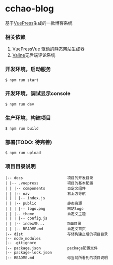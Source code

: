 # cchao-blog

基于[VuePress](https://vuepress.vuejs.org/zh/ "VuePres官方文档")生成的一款博客系统

### 相关依赖

1. [VuePress](https://vuepress.vuejs.org/zh/ "VuePres官方文档")Vue 驱动的静态网站生成器
2. [Valine](https://valine.js.org/ "Valine无后台评论系统")无后端评论系统

### 开发环境，启动服务
```bash
$ npm run start
```

### 开发环境，调试显示console
```bash
$ npm run dev
```

### 生产环境，构建项目
```bash
$ npm run build
```

### 部署(TODO: 待完善)
```bash
$ npm run upload
```

### 项目目录说明

```
|-- docs                    项目的开发目录
| |-- .vuepress             项目的基本配置
| | |-- components          自定义组件
| | |-- nav                 右上方导航
| | | |-- index.js
| | |-- public              静态资源
| | | |-- logo.png          网站logo
| | |-- theme               自定义主题
| | | |-- config.js
| | |-- index等...          页面目录
| | |-- README.md           自定义首页
|-- dist                    存储构建之后的项目目录
|-- node_modules
|-- .gitignore
|-- package.json            package配置文件
|-- package-lock.json
|-- README.md               你当前所看到的项目说明
```